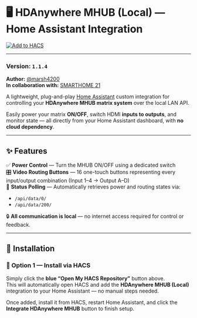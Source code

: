 # 🖥️ HDAnywhere MHUB (Local) — Home Assistant Integration

[![Add to HACS](https://my.home-assistant.io/badges/hacs_repository.svg)](https://my.home-assistant.io/redirect/hacs_repository/?owner=marsh4200&repository=hda_mhub&category=integration)
<a href="https://my.home-assistant.io/redirect/config_flow_start/?domain=hda_mhub" target="_blank">
</a>

---

### Version: `1.1.4`
**Author:** [@marsh4200](https://github.com/marsh4200)  
**In collaboration with:** [SMARTHOME 21](https://smarthome21.co.za)



A lightweight, plug-and-play [Home Assistant](https://www.home-assistant.io/) custom integration for controlling your **HDAnywhere MHUB matrix system** over the local LAN API.

Easily power your matrix **ON/OFF**, switch HDMI **inputs to outputs**, and monitor state — all directly from your Home Assistant dashboard, with **no cloud dependency**.

---

## ✨ Features

✅ **Power Control** — Turn the MHUB ON/OFF using a dedicated switch  
🎛️ **Video Routing Buttons** — 16 one-touch buttons representing every input/output combination (Input 1–4 → Output A–D)  
🧠 **Status Polling** — Automatically retrieves power and routing states via:  
- `/api/data/0/`  
- `/api/data/200/`  

🔒 **All communication is local** — no internet access required for control or feedback.

---

## 🧩 Installation

### 🔹 Option 1 — Install via HACS

Simply click the **blue “Open My HACS Repository”** button above.  
This will automatically open HACS and add the **HDAnywhere MHUB (Local)** integration to your Home Assistant — no manual steps needed.

Once added, install it from HACS, restart Home Assistant, and click the **Integrate HDAnywhere MHUB** button to finish setup.
